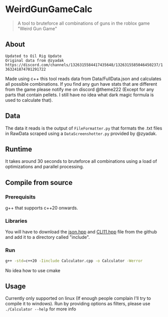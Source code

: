 # WeirdGunGameCalc
> A tool to bruteforce all combinations of guns in the roblox game "Weird Gun Game"

## About
`Updated to Oil Rig Update`<br/>
`Original data from @zyadak https://discord.com/channels/1326315584417435648/1326315585046450237/1363241874701291722`<br/>

Made using c++ this tool reads data from Data/FullData.json and calculates all possible combinations.
If you find any gun have stats that are different from the game please notify me on discord @theme222 (Except for any parts that contain pellets. I still have no idea what dark magic formula is used to calculate that).

## Data
The data it reads is the output of `FileFormatter.py` that formats the .txt files in RawData scraped using a `DataScreenshotter.py` provided by @zyadak.

## Runtime
It takes around 30 seconds to bruteforce all combinations using a load of optimizations and parallel processing.

## Compile from source
### Prerequisits
g++ that supports c++20 onwards.

### Libraries
You will have to download the [json.hpp]('https://github.com/nlohmann/json/blob/develop/single_include/nlohmann/json.hpp') and [CLI11.hpp]('https://github.com/CLIUtils/CLI11/releases') file from the github and add it to a directory called "include".

### Run
```sh
g++ -std=c++20 -Iinclude Calculator.cpp -o Calculator -Werror
```
No idea how to use cmake

## Usage
Currently only supported on linux (If enough people complain I'll try to compile it to windows). Run by providing options as filters, please use `./Calculator --help` for more info
